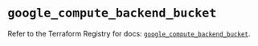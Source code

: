 # `google_compute_backend_bucket`

Refer to the Terraform Registry for docs: [`google_compute_backend_bucket`](https://registry.terraform.io/providers/hashicorp/google/6.28.0/docs/resources/compute_backend_bucket).
